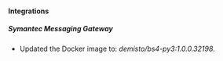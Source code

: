 
#### Integrations
##### Symantec Messaging Gateway
- Updated the Docker image to: *demisto/bs4-py3:1.0.0.32198*.
